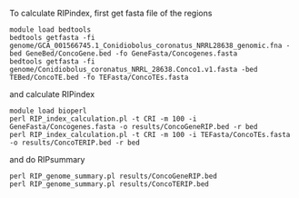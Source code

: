 To calculate RIPindex, first get fasta file of the regions
```
module load bedtools
bedtools getfasta -fi genome/GCA_001566745.1_Conidiobolus_coronatus_NRRL28638_genomic.fna -bed GeneBed/ConcoGene.bed -fo GeneFasta/Concogenes.fasta
bedtools getfasta -fi genome/Conidiobolus_coronatus_NRRL_28638.Conco1.v1.fasta -bed TEBed/ConcoTE.bed -fo TEFasta/ConcoTEs.fasta
```
and calculate RIPindex
```
module load bioperl
perl RIP_index_calculation.pl -t CRI -m 100 -i GeneFasta/Concogenes.fasta -o results/ConcoGeneRIP.bed -r bed
perl RIP_index_calculation.pl -t CRI -m 100 -i TEFasta/ConcoTEs.fasta -o results/ConcoTERIP.bed -r bed
```
and do RIPsummary
```
perl RIP_genome_summary.pl results/ConcoGeneRIP.bed
perl RIP_genome_summary.pl results/ConcoTERIP.bed
```

